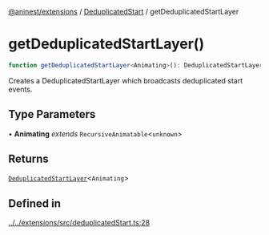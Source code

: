 [@aninest/extensions](../../index.md) / [DeduplicatedStart](../index.md) / getDeduplicatedStartLayer

# getDeduplicatedStartLayer()

```ts
function getDeduplicatedStartLayer<Animating>(): DeduplicatedStartLayer<Animating>
```

Creates a DeduplicatedStartLayer which broadcasts deduplicated start events.

## Type Parameters

• **Animating** *extends* `RecursiveAnimatable`\<`unknown`\>

## Returns

[`DeduplicatedStartLayer`](../type-aliases/DeduplicatedStartLayer.md)\<`Animating`\>

## Defined in

[../../extensions/src/deduplicatedStart.ts:28](https://github.com/zphrs/aninest/blob/faa26c191e539bfffb0686de3335249d40ae5db1/extensions/src/deduplicatedStart.ts#L28)
